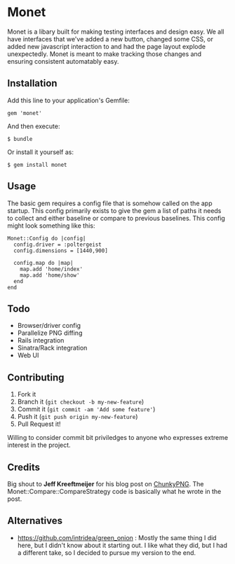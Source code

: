 # Monet

Monet is a libary built for making testing interfaces and design easy. We all have interfaces that we've added a new button, changed some CSS, or added new javascript interaction to and had the page layout explode unexpectedly. Monet is meant to make tracking those changes and ensuring consistent automatably easy.

## Installation

Add this line to your application's Gemfile:

    gem 'monet'

And then execute:

    $ bundle

Or install it yourself as:

    $ gem install monet

## Usage

The basic gem requires a config file that is somehow called on the app startup. This config primarily exists to give the gem a list of paths it needs to collect and either baseline or compare to previous baselines. This config might look something like this:

    Monet::Config do |config|
	  config.driver = :poltergeist
	  config.dimensions = [1440,900]

	  config.map do |map|
		map.add 'home/index'
		map.add 'home/show'
	  end
    end

## Todo
- Browser/driver config
- Parallelize PNG diffing
- Rails integration
- Sinatra/Rack integration
- Web UI

## Contributing

1. Fork it
2. Branch it (`git checkout -b my-new-feature`)
3. Commit it (`git commit -am 'Add some feature'`)
4. Push it (`git push origin my-new-feature`)
5. Pull Request it! 

Willing to consider commit bit priviledges to anyone who expresses extreme interest in the project. 

## Credits

Big shout to __Jeff Kreeftmeijer__ for his blog post on [ChunkyPNG](http://jeffkreeftmeijer.com/2011/comparing-images-and-creating-image-diffs/). The Monet::Compare::CompareStrategy code is basically what he wrote in the post.

## Alternatives

- https://github.com/intridea/green_onion : Mostly the same thing I did here, but I didn't know about it starting out. I like what they did, but I had a different take, so I decided to pursue my version to the end.

